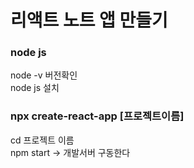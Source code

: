 # 리액트 노트 앱 만들기

### node js

node -v 버전확인  
node js 설치

### npx create-react-app [프로젝트이름]

cd 프로젝트 이름  
npm start -> 개발서버 구동한다

